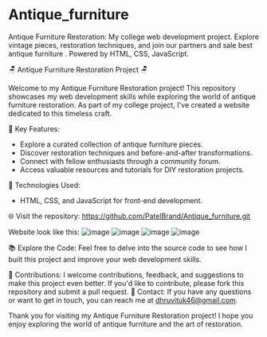 # Antique_furniture
Antique Furniture Restoration: My college web development project. Explore vintage pieces, restoration techniques, and join our partners and sale best antique furniture . Powered by HTML, CSS, JavaScript.


🪑 Antique Furniture Restoration Project 🪑

Welcome to my Antique Furniture Restoration project! This repository showcases my web development skills while exploring the world of antique furniture restoration. As part of my college project, I've created a website dedicated to this timeless craft.

🌟 Key Features:
- Explore a curated collection of antique furniture pieces.
- Discover restoration techniques and before-and-after transformations.
- Connect with fellow enthusiasts through a community forum.
- Access valuable resources and tutorials for DIY restoration projects.

🚀 Technologies Used:
- HTML, CSS, and JavaScript for front-end development.

🌐 Visit the repository:
https://github.com/PatelBrand/Antique_furniture.git

Website look like this: 
![image](https://github.com/PatelBrand/Antique_furniture/assets/126172506/fb839e05-b933-4771-8c41-17233c6b4f5d)
![image](https://github.com/PatelBrand/Antique_furniture/assets/126172506/a0f34ca1-c79f-4f68-af40-e19bc8d49b56)
![image](https://github.com/PatelBrand/Antique_furniture/assets/126172506/2f2925c4-d1dd-408c-8859-baa96b1021c6)
![image](https://github.com/PatelBrand/Antique_furniture/assets/126172506/43a3115e-1e31-4a96-8c0c-9abc3ed492a6)



📚 Explore the Code:
Feel free to delve into the source code to see how I built this project and improve your web development skills.

🙌 Contributions:
I welcome contributions, feedback, and suggestions to make this project even better. If you'd like to contribute, please fork this repository and submit a pull request.
📧 Contact:
If you have any questions or want to get in touch, you can reach me at dhruvituk46@gmail.com.

Thank you for visiting my Antique Furniture Restoration project! I hope you enjoy exploring the world of antique furniture and the art of restoration.
